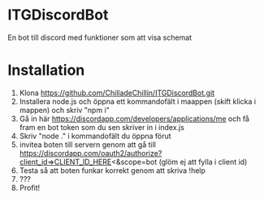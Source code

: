 # ITGDiscordBot
En bot till discord med funktioner som att visa schemat

# Installation
1. Klona https://github.com/ChilladeChillin/ITGDiscordBot.git
2. Installera node.js och öppna ett kommandofält i maappen (skift klicka i mappen) och skriv "npm i"
3. Gå in här https://discordapp.com/developers/applications/me och få fram en bot token som du sen skriver in i index.js
4. Skriv "node ." i kommandofält du öppna förut
5. invitea boten till servern genom att gå till https://discordapp.com/oauth2/authorize?client_id=>CLIENT_ID_HERE<&scope=bot (glöm ej att fylla i client id)
6. Testa så att boten funkar korrekt genom att skriva !help
7. ???
8. Profit!
